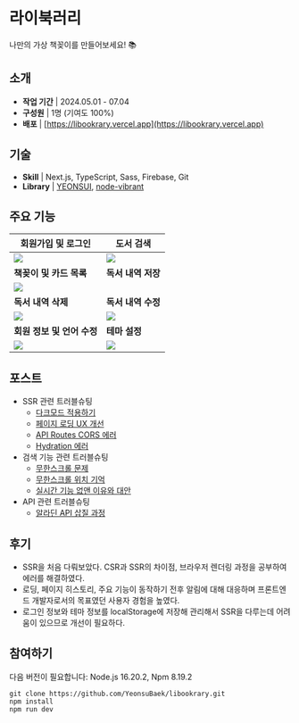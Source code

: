 # 라이북러리

나만의 가상 책꽂이를 만들어보세요! 📚

## 소개

- **작업 기간** | 2024.05.01 - 07.04
- **구성원** | 1명 (기여도 100%)
- **배포** | [https://libookrary.vercel.app](https://libookrary.vercel.app)

## 기술

- **Skill** | Next.js, TypeScript, Sass, Firebase, Git  
- **Library** | [YEONSUI](https://github.com/YeonsuBaek/yeonsui), [node-vibrant](https://github.com/Vibrant-Colors/node-vibrant)

## 주요 기능

| **회원가입 및 로그인** | **도서 검색** |
| --- | --- |
| ![](https://velog.velcdn.com/images/yeonsubaek/post/9418475c-c233-43fa-a958-922529863bed/image.gif) | ![](https://velog.velcdn.com/images/yeonsubaek/post/3bb43062-f11d-43f7-9279-845b4aed48da/image.gif) |
| **책꽂이 및 카드 목록** | **독서 내역 저장** |
| ![](https://velog.velcdn.com/images/yeonsubaek/post/b7f4b92b-ab94-4868-a218-276c224d179f/image.gif) | |
| **독서 내역 삭제** | **독서 내역 수정** |
| ![](https://velog.velcdn.com/images/yeonsubaek/post/bd70136d-ea37-4922-9bbe-d4abaca0e515/image.gif) | ![](https://velog.velcdn.com/images/yeonsubaek/post/fc229c1c-07e3-4726-9a44-ac48489e212a/image.gif) |
| **회원 정보 및 언어 수정** | **테마 설정** |
| ![](https://velog.velcdn.com/images/yeonsubaek/post/5598b3c4-b4dc-4a6a-b4e5-b93e05d8d1e8/image.gif) | ![](https://velog.velcdn.com/images/yeonsubaek/post/224d517f-c735-43ca-8b1d-f348ded4d53c/image.gif) |

## 포스트

- SSR 관련 트러블슈팅
  - [다크모드 적용하기](https://yeonsu.hashnode.dev/ssr-dark-mode)
  - [페이지 로딩 UX 개선](https://yeonsu.hashnode.dev/ssr-loading)
  - [API Routes CORS 에러](https://yeonsu.hashnode.dev/nextjs-api-routes-cors)
  - [Hydration 에러](https://yeonsu.hashnode.dev/nextjs-ui-hydration)
- 검색 기능 관련 트러블슈팅
  - [무한스크롤 문제](https://yeonsu.hashnode.dev/react-infinite-scroll-issue)
  - [무한스크롤 위치 기억](https://yeonsu.hashnode.dev/nextjs-popstate)
  - [실시간 기능 없앤 이유와 대안](https://yeonsu.hashnode.dev/react-url)
- API 관련 트러블슈팅
  - [알라딘 API 삽질 과정](https://yeonsu.hashnode.dev/aladin-api)
 
## 후기

- SSR을 처음 다뤄보았다. CSR과 SSR의 차이점, 브라우저 렌더링 과정을 공부하여 에러를 해결하였다.
- 로딩, 페이지 히스토리, 주요 기능이 동작하기 전후 알림에 대해 대응하며 프론트엔드 개발자로서의 목표였던 사용자 경험을 높였다.
- 로그인 정보와 테마 정보를 localStorage에 저장해 관리해서 SSR을 다루는데 어려움이 있으므로 개선이 필요하다.

## 참여하기

다음 버전이 필요합니다: Node.js 16.20.2, Npm 8.19.2

```
git clone https://github.com/YeonsuBaek/libookrary.git
npm install
npm run dev
```
